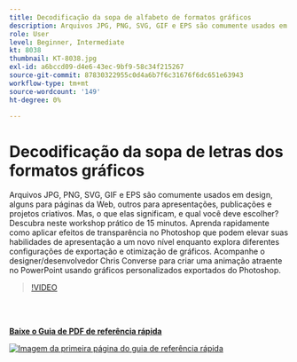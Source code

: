```yaml
---
title: Decodificação da sopa de alfabeto de formatos gráficos
description: Arquivos JPG, PNG, SVG, GIF e EPS são comumente usados em design, alguns para páginas da Web, outros para apresentações, publicações e projetos criativos. Mas o que elas significam, e qual você deve escolher?
role: User
level: Beginner, Intermediate
kt: 8038
thumbnail: KT-8038.jpg
exl-id: a6bccd09-d4e6-43ec-9bf9-58c34f215267
source-git-commit: 87830322955c0d4a6b7f6c31676f6dc651e63943
workflow-type: tm+mt
source-wordcount: '149'
ht-degree: 0%

---
```


# Decodificação da sopa de letras dos formatos gráficos

Arquivos JPG, PNG, SVG, GIF e EPS são comumente usados em design, alguns para páginas da Web, outros para apresentações, publicações e projetos criativos. Mas, o que elas significam, e qual você deve escolher? Descubra neste workshop prático de 15 minutos. Aprenda rapidamente como aplicar efeitos de transparência no Photoshop que podem elevar suas habilidades de apresentação a um novo nível enquanto explora diferentes configurações de exportação e otimização de gráficos. Acompanhe o designer/desenvolvedor Chris Converse para criar uma animação atraente no PowerPoint usando gráficos personalizados exportados do Photoshop.

>[!VIDEO](https://video.tv.adobe.com/v/333805?hidetitle=true)

<br> 

[**Baixe o Guia de PDF de referência rápida**](../quick-reference/Decodingthealphabetsoupofgraphicformats.pdf)

[![Imagem da primeira página do guia de referência rápida](assets/DecodingthealphabetsoupofgraphicformatsPage1.png)](../quick-reference/Decodingthealphabetsoupofgraphicformats.pdf)

